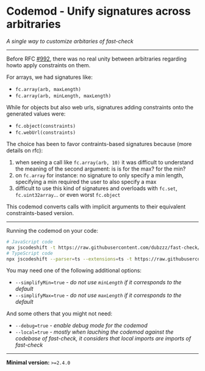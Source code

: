 # Codemod - Unify signatures across arbitraries
_A single way to customize arbitaries of fast-check_

---

Before RFC [#992](https://github.com/dubzzz/fast-check/issues/992), there was no real unity between arbitraries regarding howto apply constraints on them.

For arrays, we had signatures like:
- `fc.array(arb, maxLength)`
- `fc.array(arb, minLength, maxLength)`

While for objects but also web urls, signatures adding constraints onto the generated values were:
- `fc.object(constraints)`
- `fc.webUrl(constraints)`

The choice has been to favor contraints-based signatures because (more details on rfc):
1. when seeing a call like `fc.array(arb, 10)` it was difficult to understand the meaning of the second argument: is is for the max? for the min?
2. on `fc.array` for instance: no signature to only specify a min length, specifying a min required the user to also specify a max
3. difficult to use this kind of signatures and overloads with `fc.set`, `fc.uint32array`... or even worst `fc.object`

This codemod converts calls with implicit arguments to their equivalent constraints-based version.

---

Running the codemod on your code:

```sh
# JavaScript code
npx jscodeshift -t https://raw.githubusercontent.com/dubzzz/fast-check/master/codemods/unify-signatures/transform.cjs <path_to_code>
# TypeScript code
npx jscodeshift --parser=ts --extensions=ts -t https://raw.githubusercontent.com/dubzzz/fast-check/master/codemods/unify-signatures/transform.cjs <path_to_code>
```

You may need one of the following additional options:
- `--simplifyMin=true` - _do not use `minLength` if it corresponds to the default_
- `--simplifyMax=true` - _do not use `maxLength` if it corresponds to the default_

And some others that you might not need:
- `--debug=true` - _enable debug mode for the codemod_
- `--local=true` - _mostly when lauching the codemod against the codebase of fast-check, it considers that local imports are imports of fast-check_

---

**Minimal version:** `>=2.4.0`